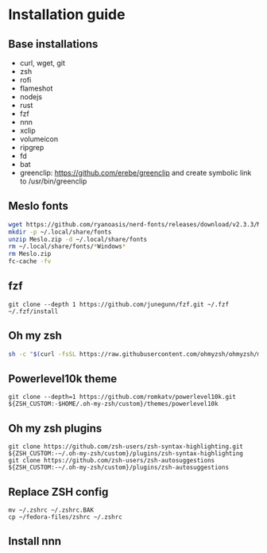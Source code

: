 # Installation guide

## Base installations

* curl, wget, git
* zsh
* rofi
* flameshot
* nodejs
* rust
* fzf
* nnn
* xclip
* volumeicon
* ripgrep
* fd
* bat
* greenclip: https://github.com/erebe/greenclip and create symbolic link to /usr/bin/greenclip

## Meslo fonts

```sh
wget https://github.com/ryanoasis/nerd-fonts/releases/download/v2.3.3/Meslo.zip 
mkdir -p ~/.local/share/fonts
unzip Meslo.zip -d ~/.local/share/fonts
rm ~/.local/share/fonts/*Windows*
rm Meslo.zip
fc-cache -fv
```

## fzf

```
git clone --depth 1 https://github.com/junegunn/fzf.git ~/.fzf
~/.fzf/install
```

## Oh my zsh

```sh
sh -c "$(curl -fsSL https://raw.githubusercontent.com/ohmyzsh/ohmyzsh/master/tools/install.sh)"
```

## Powerlevel10k theme

```
git clone --depth=1 https://github.com/romkatv/powerlevel10k.git ${ZSH_CUSTOM:-$HOME/.oh-my-zsh/custom}/themes/powerlevel10k
```

## Oh my zsh plugins

```
git clone https://github.com/zsh-users/zsh-syntax-highlighting.git ${ZSH_CUSTOM:-~/.oh-my-zsh/custom}/plugins/zsh-syntax-highlighting
git clone https://github.com/zsh-users/zsh-autosuggestions ${ZSH_CUSTOM:-~/.oh-my-zsh/custom}/plugins/zsh-autosuggestions
```

## Replace ZSH config

```
mv ~/.zshrc ~/.zshrc.BAK
cp ~/fedora-files/zshrc ~/.zshrc
```

## Install nnn

